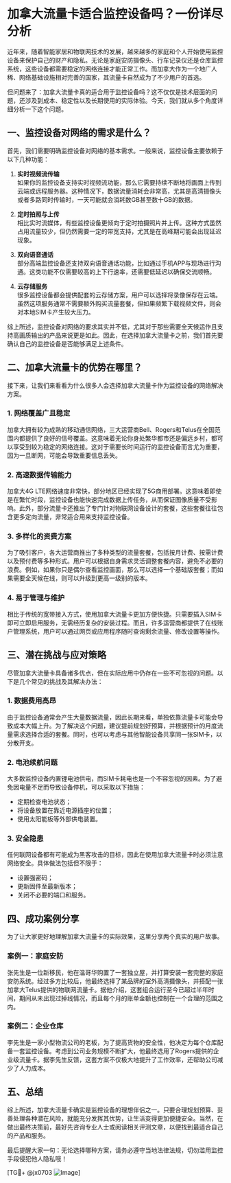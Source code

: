 # 加拿大流量卡适合监控设备吗？一份详尽分析

近年来，随着智能家居和物联网技术的发展，越来越多的家庭和个人开始使用监控设备来保护自己的财产和隐私。无论是家庭安防摄像头、行车记录仪还是仓库监控系统，这些设备都需要稳定的网络连接才能正常工作。而加拿大作为一个地广人稀、网络基础设施相对完善的国家，其流量卡自然成为了不少用户的首选。

但问题来了：加拿大流量卡真的适合用于监控设备吗？这不仅仅是技术层面的问题，还涉及到成本、稳定性以及长期使用的实际体验。今天，我们就从多个角度详细分析一下这个问题。

## 一、监控设备对网络的需求是什么？

首先，我们需要明确监控设备对网络的基本需求。一般来说，监控设备主要依赖于以下几种功能：

1. **实时视频流传输**  
   如果你的监控设备支持实时视频流功能，那么它需要持续不断地将画面上传到云端或远程服务器。这种情况下，数据流量消耗会非常高，尤其是高清摄像头或者多路同时传输时，一天可能就会消耗数GB甚至数十GB的数据。

2. **定时拍照与上传**  
   相比实时流媒体，有些监控设备更倾向于定时拍摄照片并上传。这种方式虽然占用流量较少，但仍然需要一定的带宽支持，尤其是在高峰期可能会出现延迟现象。

3. **双向语音通话**  
   部分高端监控设备还支持双向语音通话功能，比如通过手机APP与现场进行沟通。这类功能不仅需要较高的上下行速率，还需要低延迟以确保交流顺畅。

4. **云存储服务**  
   很多监控设备都会提供配套的云存储方案，用户可以选择将录像保存在云端。虽然这项服务通常不需要额外购买流量套餐，但如果频繁下载视频文件，则会对本地SIM卡产生较大压力。

综上所述，监控设备对网络的要求其实并不低，尤其对于那些需要全天候运作且支持高画质输出的产品来说更是如此。因此，在选择加拿大流量卡之前，我们首先要确认自己的监控设备是否能够满足上述条件。

## 二、加拿大流量卡的优势在哪里？

接下来，让我们来看看为什么很多人会选择加拿大流量卡作为监控设备的网络解决方案。

### 1. 网络覆盖广且稳定
加拿大拥有较为成熟的移动通信网络，三大运营商Bell、Rogers和Telus在全国范围内都提供了良好的信号覆盖。这意味着无论你身处繁华都市还是偏远乡村，都可以享受到较为稳定的网络连接。这对于需要长时间运行的监控设备而言尤为重要，因为一旦断网，可能会导致重要信息丢失。

### 2. 高速数据传输能力
加拿大4G LTE网络速度非常快，部分地区已经实现了5G商用部署。这意味着即使是在繁忙时段，监控设备也能快速完成数据上传任务，从而保证图像质量不受影响。此外，部分流量卡还推出了专门针对物联网设备设计的套餐，这些套餐往往包含更多定向流量，非常适合用来支持监控设备。

### 3. 多样化的资费方案
为了吸引客户，各大运营商推出了多种类型的流量套餐，包括按月计费、按需计费以及预付费等多种形式。用户可以根据自身需求灵活调整套餐内容，避免不必要的浪费。例如，如果你只是偶尔查看监控画面，那么可以选择一个基础版套餐；而如果需要全天候在线，则可以升级到更高一级别的版本。

### 4. 易于管理与维护
相比于传统的宽带接入方式，使用加拿大流量卡更加方便快捷。只需要插入SIM卡即可立即启用服务，无需经历复杂的安装过程。而且，许多运营商都提供了在线账户管理系统，用户可以通过网页或应用程序随时查询剩余流量、修改设置等操作。

## 三、潜在挑战与应对策略

尽管加拿大流量卡具备诸多优点，但在实际应用中仍存在一些不可忽视的问题。以下是几个常见的挑战及其解决办法：

### 1. 数据费用高昂
由于监控设备通常会产生大量数据流量，因此长期来看，单独依靠流量卡可能会导致成本大幅上升。为了解决这个问题，建议提前规划好预算，并根据预计的月度流量需求选择合适的套餐。同时，也可以考虑与其他智能设备共享同一张SIM卡，以分散开支。

### 2. 电池续航问题
大多数监控设备内置锂电池供电，而SIM卡耗电也是一个不容忽视的因素。为了避免因电量不足而导致设备停机，可以采取以下措施：
- 定期检查电池状态；
- 将设备放置在靠近电源插座的位置；
- 使用太阳能板等外部供电装置。

### 3. 安全隐患
任何联网设备都有可能成为黑客攻击的目标，因此在使用加拿大流量卡时必须注意网络安全。具体做法包括但不限于：
- 设置强密码；
- 更新固件至最新版本；
- 关闭不必要的端口和服务。

## 四、成功案例分享

为了让大家更好地理解加拿大流量卡的实际效果，这里分享两个真实的用户故事。

### 案例一：家庭安防
张先生是一位新移民，他在温哥华购置了一套独立屋，并打算安装一套完整的家庭安防系统。经过多方比较后，他最终选择了某品牌的室外高清摄像头，并搭配一张加拿大Telus提供的物联网流量卡。据他介绍，这套组合运行至今已超过半年时间，期间从未出现过掉线情况，而且每个月的账单金额也控制在一个合理的范围之内。

### 案例二：企业仓库
李先生是一家小型物流公司的老板，为了提高货物的安全性，他决定为每个仓库配备一套监控设备。考虑到公司业务规模不断扩大，他最终选用了Rogers提供的企业级流量卡。据李先生反馈，这套方案不仅极大地提升了工作效率，还帮助公司减少了人力成本。

## 五、总结

综上所述，加拿大流量卡确实是监控设备的理想伴侣之一。只要合理规划预算、妥善处理各种潜在风险，就能充分发挥其优势，让生活变得更加便捷安全。当然，在做出最终决策前，最好先咨询专业人士或阅读相关评测文章，以便找到最适合自己的产品和服务。

最后提醒大家一句：无论选择哪种方案，请务必遵守当地法律法规，切勿滥用监控手段侵犯他人隐私哦！

[TG💪+ @jx0703 ![Image](https://github.com/user-attachments/assets/dbca1d08-cadb-493c-b0ec-ad6f7a83f270)]